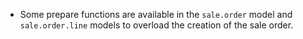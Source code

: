 - Some prepare functions are available in the `sale.order` model and
  `sale.order.line` models to overload the creation of the sale order.
